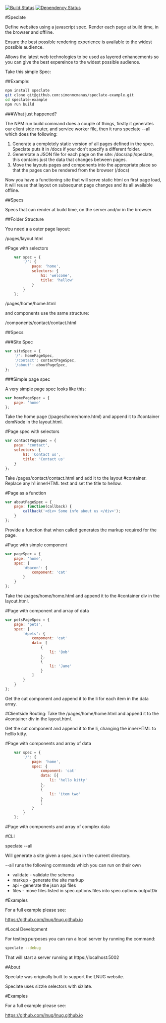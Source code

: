 [![Build Status](https://travis-ci.org/simonmcmanus/speclate.svg?branch=master)](https://travis-ci.org/simonmcmanus/speclate)
[![Dependency Status](https://dependencyci.com/github/simonmcmanus/speclate/badge)](https://dependencyci.com/github/simonmcmanus/speclate)

#Speclate

Define websites using a javascript spec. Render each page at build time, in the browser and offline.

Ensure the best possible rendering experience is available to the widest possible audience.


Allows the latest web technologies to be used as layered enhancements so you can give the best expereince to the widest possible audience.

Take this simple Spec:



##Example:

```bash
npm install speclate
git clone git@github.com:simonmcmanus/speclate-example.git
cd speclate-example
npm run build
```

###What just happened?

The NPM run build command does a couple of things, firstly it generates our client side router, and service worker file, then it runs speclate --all which does the following:

1. Generate a completely static version of all pages defined in the spec. Speclate puts it in /docs if your don't specify a different folder.
2. Generetate a JSON file for each page on the site: /docs/api/speclate, this contains just the data that changes between pages.
3. Move the layouts pages and components into the appropriate place so that the pages can be rendered from the browser (/docs)

Now you have a functioning site that will serve static html on first page load, it will reuse that layout on subsequnet page changes and its all available offline.


##Specs

Specs that can render at build time, on the server and/or in the browser.


##Folder Structure

You need a a outer page layout:

/pages/layout.html

#Page with selectors


```js
    var spec = {
        '/': {
            page: 'home',
            selectors: {
                h1: 'welcome',
                title: 'hellow'
            }
        }
    };
```

/pages/home/home.html

and components use the same structure:

/components/contact/contact.html

##Specs

###Site Spec

```js
var siteSpec = {
    '/': homePageSpec,
    '/contact': contactPageSpec,
    '/about': aboutPageSpec,
};
```

###Simple page spec

A very simple page spec looks like this:

```js
var homePageSpec = {
    page: 'home'
};
```

Take the home page (/pages/home/home.html) and append it to #container domNode in the layout.html.


#Page spec with selectors

```js
var contactPageSpec = {
    page: 'contact',
    selectors: {
        h1: 'Contact us',
        title: 'Contact us'
    }
};
```

Take /pages/contact/contact.html and add it to the layout #container.
Replace any h1 innerHTML text and set the title to hellow.


#Page as a function

```js
var aboutPageSpec = {
    page: function(callback) {
        callback('<div> Some info about us </div>');
    }
};
```

Provide a function that when called generates the markup required for the page.

#Page with simple component

```js
var pageSpec = {
    page: 'home',
    spec: {
        '#bacon': {
            component: 'cat'
        }
    }
};
```

Take the /pages/home/home.html and append it to the #container div in the layout.html.

#Page with component and array of data

```js
var petsPageSpec = {
    page: 'pets',
    spec: {
        '#pets': {
            component: 'cat'
            data: [
                {
                    li: 'Bob'
                },
                {
                    li: 'Jane'
                }
            ]
        }
    }
};
```

Get the cat component and append it to the li for each item in the data array.


#Clientside Routing:
Take the /pages/home/home.html and append it to the #container div in the layout.html.

Get the cat component and append it to the li, changing the innerHTML to helllo kitty.


#Page with components and array of data

```js
    var spec = {
        '/': {
            page: 'home',
            spec: {
                component: 'cat'
                data: [{
                    li: 'hello kitty'
                },
                {
                    li: 'item two'
                }
                ]
            }
        }
    };
```


#Page with components and array of complex data


#CLI

speclate --all

Will generate a site given a spec.json in the current directory.

--all runs the following commands which you can run on their own

* validate - validate the schema
* markup - generate the site markup
* api - generate the json api files
* files - move files listed in spec.options.files into spec.options.outputDir



#Examples

For a full example please see:

https://github.com/lnug/lnug.github.io





#Local Development

For testing purposes you can run a local server by running the command:

```bash
speclate --debug
```

That will start a server running at https://localhost:5002



#About


Speclate was originally built to support the LNUG website.

Speclate uses sizzle selectors with sizlate.


#Examples

For a full example please see:

https://github.com/lnug/lnug.github.io
